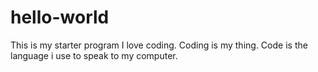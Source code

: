 # hello-world
This is my starter program
I love coding. Coding is my thing. Code is the language i use to speak to my computer.
